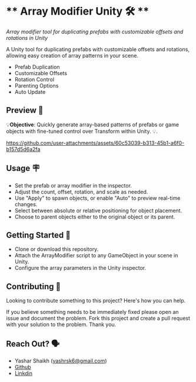 ** Array Modifier Unity 🛠️ ** 
==========================
*Array modifier tool for duplicating prefabs with customizable offsets and rotations in Unity*

A Unity tool for duplicating prefabs with customizable offsets and rotations, allowing easy creation of array patterns in your scene.

* Prefab Duplication
* Customizable Offsets
* Rotation Control
* Parenting Options
* Auto Update

**Preview 👀**
----------
💡**Objective**: Quickly generate array-based patterns of prefabs or game objects with fine-tuned control over Transform within Unity. 💡.

https://github.com/user-attachments/assets/60c53039-b313-45b1-a6f0-b157d5d6a2fa

**Usage 🪧**
------------
* Set the prefab or array modifier in the inspector.
* Adjust the count, offset, rotation, and scale as needed.
* Use "Apply" to spawn objects, or enable "Auto" to preview real-time changes.
* Select between absolute or relative positioning for object placement.
* Choose to parent objects either to the original object or its parent.
  

**Getting Started 📃**
--------------
* Clone or download this repository.
* Attach the ArrayModifier script to any GameObject in your scene in Unity.
* Configure the array parameters in the Unity inspector.


**Contributing 💪**
--------------
Looking to contribute something to this project? Here's how you can help.

If you believe something needs to be immediately fixed please open an issue and document the problem. 
Fork this project and create a pull request with your solution to the problem. Thank you.

**Reach Out? 🗣️**
----------

* Yashar Shaikh (yashrsk6@gmail.com)
* [Github](https://github.com/YasharShaikh)
* [Linkdin](https://www.linkedin.com/in/yashar-shaikh/)

